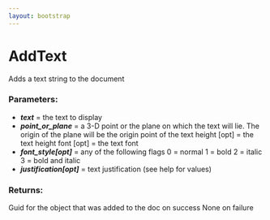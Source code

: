 ```yaml
---
layout: bootstrap
---
```


# AddText

Adds a text string to the document
        

### Parameters:

- ***text*** = the text to display
- ***point_or_plane*** = a 3-D point or the plane on which the text will lie.
    The origin of the plane will be the origin point of the text
height [opt] = the text height
font [opt] = the text font
- ***font_style[opt]*** = any of the following flags
   0 = normal
   1 = bold
   2 = italic
   3 = bold and italic
- ***justification[opt]*** = text justification (see help for values)
        

### Returns:


Guid for the object that was added to the doc on success
None on failure
        
